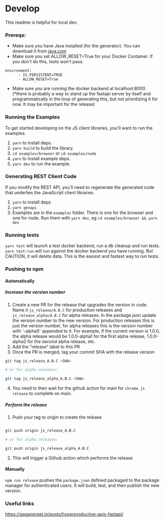 # Develop

This readme is helpful for local dev.

### Prereqs:

- Make sure you have Java installed (for the generator). You can download it from [java.com](https://java.com)
- Make sure you set ALLOW_RESET=True for your Docker Container. If you don't do this, tests won't pass.

```
environment:
      - IS_PERSISTENT=TRUE
      - ALLOW_RESET=True
```

- Make sure you are running the docker backend at localhost:8000 (\*there is probably a way to stand up the fastapi server by itself and programmatically in the loop of generating this, but not prioritizing it for now. It may be important for the release)

### Running the Examples

To get started developing on the JS client libraries, you'll want to run the examples.

1. `yarn` to install deps.
1. `yarn build` to build the library.
1. `cd examples/browser` or `cd examples/node`
1. `yarn` to install example deps.
1. `yarn dev` to run the example.

### Generating REST Client Code

If you modify the REST API, you'll need to regenerate the generated code that underlies the JavaScript client libraries.

1. `yarn` to install deps
2. `yarn genapi`
3. Examples are in the `examples` folder. There is one for the browser and one for node. Run them with `yarn dev`, eg `cd examples/browser && yarn dev`

### Running tests

`yarn test` will launch a test docker backend, run a db cleanup and run tests.
`yarn test:run` will run against the docker backend you have running. But CAUTION, it will delete data. This is the easiest and fastest way to run tests.

### Pushing to npm

#### Automatically

##### Increase the version number

1. Create a new PR for the release that upgrades the version in code. Name it `js_release/A.B.C` for production releases and `js_release_alpha/A.B.C` for alpha releases. In the package.json update the version number to the new version. For production releases this is just the version number, for alpha
   releases this is the version number with '-alphaX' appended to it. For example, if the current version is 1.0.0, the alpha release would be 1.0.0-alpha1 for the first alpha release, 1.0.0-alpha2 for the second alpha release, etc.
2. Add the "release" label to this PR
3. Once the PR is merged, tag your commit SHA with the release version

```bash
git tag js_release_A.B.C <SHA>

# or for alpha releases:

git tag js_release_alpha_A.B.C <SHA>
```

4. You need to then wait for the github action for main for `chroma js release` to complete on main.

##### Perform the release

1. Push your tag to origin to create the release

```bash

git push origin js_release_A.B.C

# or for alpha releases:

git push origin js_release_alpha_A.B.C
```

2. This will trigger a Github action which performs the release

#### Manually

`npm run release` pushes the `package.json` defined packaged to the package manager for authenticated users. It will build, test, and then publish the new version.

### Useful links

https://gaganpreet.in/posts/hyperproductive-apis-fastapi/
